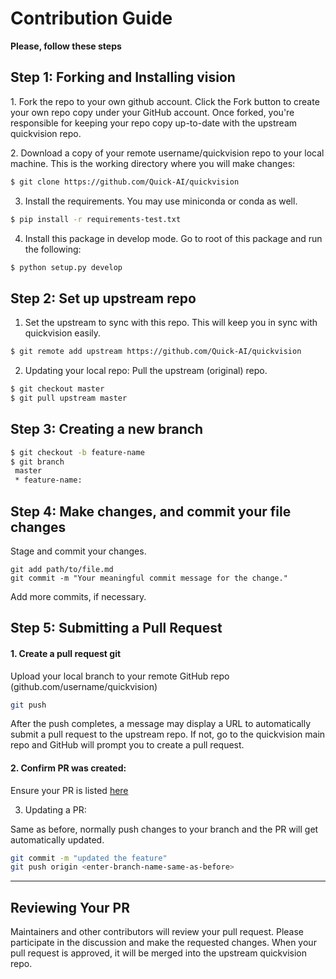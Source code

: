 # Contribution Guide

**Please, follow these steps**

## Step 1: Forking and Installing vision

​1. Fork the repo to your own github account. Click the Fork button to
create your own repo copy under your GitHub account. Once forked, you're
responsible for keeping your repo copy up-to-date with the upstream
quickvision repo.

​2. Download a copy of your remote username/quickvision repo to your
local machine. This is the working directory where you will make
changes:

```bash
$ git clone https://github.com/Quick-AI/quickvision
```

3.  Install the requirements. You may use miniconda or conda as well.

```bash
$ pip install -r requirements-test.txt
```

4. Install this package in develop mode. Go to root of this package and run the following:

```bash
$ python setup.py develop
```

## Step 2: Set up upstream repo

1.  Set the upstream to sync with this repo. This will keep you in sync
    with quickvision easily.

```bash
$ git remote add upstream https://github.com/Quick-AI/quickvision
```

2.  Updating your local repo: Pull the upstream (original) repo.

```bash
$ git checkout master
$ git pull upstream master
```

## Step 3: Creating a new branch

```bash
$ git checkout -b feature-name
$ git branch
 master 
 * feature-name: 
```

## Step 4: Make changes, and commit your file changes

Stage and commit your changes.

```
git add path/to/file.md
git commit -m "Your meaningful commit message for the change."
```

Add more commits, if necessary.

## Step 5: Submitting a Pull Request

#### 1. Create a pull request git

Upload your local branch to your remote GitHub repo
(github.com/username/quickvision)

```bash
git push
```

After the push completes, a message may display a URL to automatically
submit a pull request to the upstream repo. If not, go to the
quickvision main repo and GitHub will prompt you to create a pull
request.

#### 2. Confirm PR was created:

Ensure your PR is listed
[here](https://github.com/Quick-AI/quickvision/pulls)

3.  Updating a PR:

Same as before, normally push changes to your branch and the PR will get
automatically updated.

```bash
git commit -m "updated the feature"
git push origin <enter-branch-name-same-as-before>
```

* * * * *

## Reviewing Your PR

Maintainers and other contributors will review your pull request. Please
participate in the discussion and make the requested changes. When your
pull request is approved, it will be merged into the upstream
quickvision repo.
